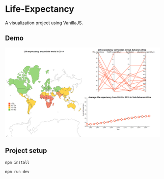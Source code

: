 # Life-Expectancy

A visualization project using VanillaJS.

## Demo

![screenshot](screenshot.png)

## Project setup

```
npm install
```

```
npm run dev
```


